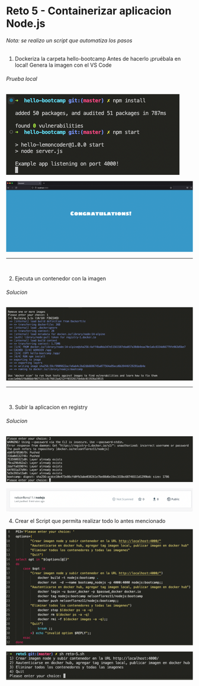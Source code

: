 # Reto 5 - Containerizar aplicacion Node.js

###### Nota: se realizo un script que automatiza los pasos

1. Dockeriza la carpeta hello-bootcamp Antes de hacerlo ¡pruébala en local! Genera la imagen con el VS Code



###### Prueba local

![Screenshot](./img/reto5_1.png)
<br>

![Screenshot](./img/reto5_0.png)

---
<br>

2. Ejecuta un contenedor con la imagen



###### Solucion

![Screenshot](./img/reto5_2.png)

---
<br>


3.  Subir la aplicacion en registry



###### Solucion

![Screenshot](./img/reto5_3.png)
<br>

![Screenshot](./img/reto5_4.png)



4. Crear el Script que permita realizar todo lo antes mencionado

![Screenshot](./img/reto5_5.png)
<br>

![Screenshot](./img/reto5_6.png)

